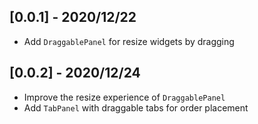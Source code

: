 ## [0.0.1] - 2020/12/22

* Add ```DraggablePanel``` for resize widgets by dragging

## [0.0.2] - 2020/12/24

* Improve the resize experience of ```DraggablePanel```
* Add ```TabPanel``` with draggable tabs for order placement